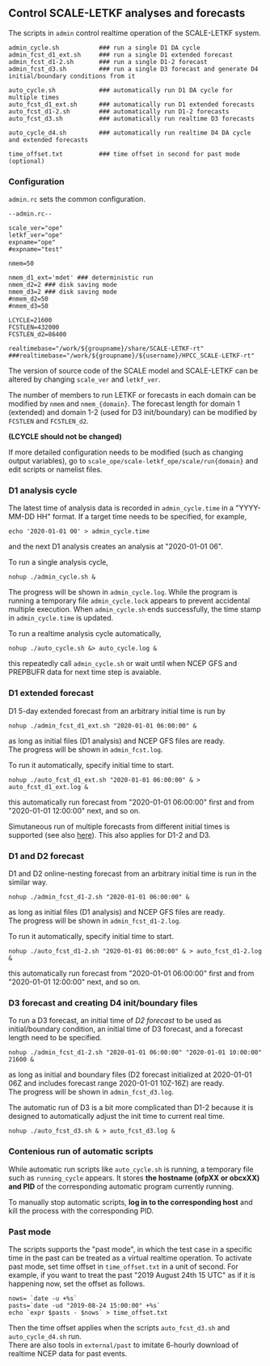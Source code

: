 ## Control SCALE-LETKF analyses and forecasts 

The scripts in `admin` control realtime operation of the SCALE-LETKF system. 

```
admin_cycle.sh           ### run a single D1 DA cycle
admin_fcst_d1_ext.sh     ### run a single D1 extended forecast
admin_fcst_d1-2.sh       ### run a single D1-2 forecast
admin_fcst_d3.sh         ### run a single D3 forecast and generate D4 initial/boundary conditions from it 

auto_cycle.sh            ### automatically run D1 DA cycle for multiple times  
auto_fcst_d1_ext.sh      ### automatically run D1 extended forecasts 
auto_fcst_d1-2.sh        ### automatically run D1-2 forecasts
auto_fcst_d3.sh          ### automatically run realtime D3 forecasts 

auto_cycle_d4.sh         ### automatically run realtime D4 DA cycle and extended forecasts 

time_offset.txt          ### time offset in second for past mode (optional)
```

### Configuration

`admin.rc` sets the common configuration. 

```
--admin.rc--

scale_ver="ope"
letkf_ver="ope"
expname="ope"
#expname="test"

nmem=50

nmem_d1_ext='mdet' ### deterministic run
nmem_d2=2 ### disk saving mode
nmem_d3=2 ### disk saving mode
#nmem_d2=50
#nmem_d3=50

LCYCLE=21600
FCSTLEN=432000
FCSTLEN_d2=86400

realtimebase="/work/${groupname}/share/SCALE-LETKF-rt"
###realtimebase="/work/${groupname}/${username}/HPCC_SCALE-LETKF-rt"
```

The version of source code of the SCALE model and SCALE-LETKF can be altered by changing `scale_ver` and `letkf_ver`. 

The number of members to run LETKF or forecasts in each domain can be modified by `nmem` and `nmem_{domain}`.
The forecast length for domain 1 (extended) and domain 1-2 (used for D3 init/boundary) can be modified by `FCSTLEN` and `FCSTLEN_d2`.

**(LCYCLE should not be changed)**

If more detailed configuration needs to be modified (such as changing output variables), go to `scale_ope/scale-letkf_ope/scale/run{domain}` and edit scripts or namelist files. 


### D1 analysis cycle

The latest time of analysis data is recorded in `admin_cycle.time` in a "YYYY-MM-DD HH" format.
If a target time needs to be specified, for example,
```
echo '2020-01-01 00' > admin_cycle.time
```
and the next D1 analysis creates an analysis at "2020-01-01 06". 

To run a single analysis cycle, 
```
nohup ./admin_cycle.sh &
```
The progress will be shown in `admin_cycle.log`. While the program is running a temporary file `admin_cycle.lock` appears to prevent accidental multiple execution. When `admin_cycle.sh` ends successfully, the time stamp in `admin_cycle.time` is updated. 

To run a realtime analysis cycle automatically, 
```
nohup ./auto_cycle.sh &> auto_cycle.log &
```
this repeatedly call `admin_cycle.sh` or wait until when NCEP GFS and PREPBUFR data for next time step is avaiable.

### D1 extended forecast

D1 5-day extended forecast from an arbitrary initial time is run by 
```
nohup ./admin_fcst_d1_ext.sh "2020-01-01 06:00:00" &
```
as long as initial files (D1 analysis) and NCEP GFS files are ready.  
The progress will be shown in `admin_fcst.log`.

To run it automatically, specify initial time to start. 
```
nohup ./auto_fcst_d1_ext.sh "2020-01-01 06:00:00" & > auto_fcst_d1_ext.log &
```
this automatically run forecast from "2020-01-01 06:00:00" first and from "2020-01-01 12:00:00" next, and so on.

Simutaneous run of multiple forecasts from different initial times is supported (see also [here](misc.md)). This also applies for D1-2 and D3. 

### D1 and D2 forecast

D1 and D2 online-nesting forecast from an arbitrary initial time is run in the similar way. 
```
nohup ./admin_fcst_d1-2.sh "2020-01-01 06:00:00" &
```
as long as initial files (D1 analysis) and NCEP GFS files are ready.  
The progress will be shown in `admin_fcst_d1-2.log`.

To run it automatically, specify initial time to start. 
```
nohup ./auto_fcst_d1-2.sh "2020-01-01 06:00:00" & > auto_fcst_d1-2.log &
```
this automatically run forecast from "2020-01-01 06:00:00" first and from "2020-01-01 12:00:00" next, and so on.

### D3 forecast and creating D4 init/boundary files

To run a D3 forecast, an initial time of *D2 forecast* to be used as initial/boundary condition, an initial time of D3 forecast, and a forecast length need to be specified.   
```
nohup ./admin_fcst_d1-2.sh "2020-01-01 06:00:00" "2020-01-01 10:00:00" 21600 &
```
as long as initial and boundary files (D2 forecast initialized at 2020-01-01 06Z and includes forecast range 2020-01-01 10Z-16Z) are ready.  
The progress will be shown in `admin_fcst_d3.log`.

The automatic run of D3 is a bit more complicated than D1-2 because it is designed to automatically adjust the init time to current real time.
```
nohup ./auto_fcst_d3.sh & > auto_fcst_d3.log &
```

### Contenious run of automatic scripts
While automatic run scripts like `auto_cycle.sh` is running, a temporary file such as `running_cycle` appears. It stores **the hostname (ofpXX or obcxXX) and PID** of the corresponding automatic program currently running. 

To manually stop automatic scripts, **log in to the corresponding host** and kill the process with the corresponding PID.

### Past mode 
The scripts supports the "past mode", in which the test case in a specific time in the past can be treated as a virtual realtime operation. 
To activate past mode, set time offset in `time_offset.txt` in a unit of second.
For example,  if you want to treat the past "2019 August 24th 15 UTC" as if it is happening now, set the offset as follows.  
```
nows= `date -u +%s`
pasts=`date -ud "2019-08-24 15:00:00" +%s`
echo `expr $pasts - $nows` > time_offset.txt
```
Then the time offset applies when the scripts `auto_fcst_d3.sh` and `auto_cycle_d4.sh` run.  
There are also tools in `external/past` to imitate 6-hourly download of realtime NCEP data for past events.


